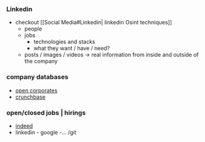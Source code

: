 ### Linkedin

- checkout [[Social Media#Linkedin| linkedin Osint techniques]]
  - people 
  - jobs 
    - technologies and stacks
    - what they want / have / need?
  - posts / images / videos -> real information from inside and outside of the company  
### company databases 

- [open corporates](https://opencorporates.com/)
- [crunchbase](https://www.crunchbase.com)

### open/closed jobs | hirings

- [indeed](https://indeed.com)
- linkedin - google -...
/git